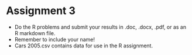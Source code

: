 # Assignment 3

* Do the R problems and submit your results in .doc, .docx, .pdf, or as an R markdown file.
* Remember to include your name!
* Cars 2005.csv contains data for use in the R assignment.
